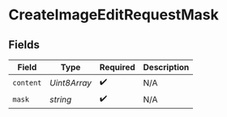 # CreateImageEditRequestMask


## Fields

| Field              | Type               | Required           | Description        |
| ------------------ | ------------------ | ------------------ | ------------------ |
| `content`          | *Uint8Array*       | :heavy_check_mark: | N/A                |
| `mask`             | *string*           | :heavy_check_mark: | N/A                |